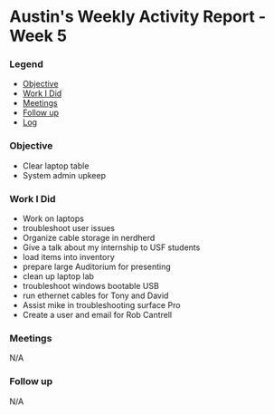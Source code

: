 # Austin's Weekly Activity Report - Week 5
### Legend
 - [Objective](#objective)
 - [Work I Did](#work-i-did)
 - [Meetings](#meetings)
 - [Follow up](#follow-up)
 - [Log](#log)

### Objective
 - Clear laptop table
 - System admin upkeep



### Work I Did
- Work on laptops
- troubleshoot user issues
- Organize cable storage in nerdherd
- Give a talk about my internship to USF students
- load items into inventory
- prepare large Auditorium for presenting
- clean up laptop lab
- troubleshoot windows bootable USB
- run ethernet cables for Tony and David
- Assist mike in troubleshooting surface Pro
- Create a user and email for Rob Cantrell


### Meetings
N/A
### Follow up
N/A
